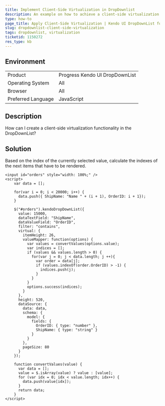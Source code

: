 ```yaml
---
title: Implement Client-Side Virtualization in DropDownlist
description: An example on how to achieve a client-side virtualization in a Kendo UI DropDownlist.
type: how-to
page_title: Apply Client-Side Virtualization | Kendo UI DropDownList for jQuery
slug: dropdownlist-client-side-virtualization
tags: dropdownlist, virtualization
ticketid: 1150272  
res_type: kb
---
```


## Environment

<table>
 <tr>
  <td>Product</td>
  <td>Progress Kendo UI DropDownList</td>
 </tr>
 <tr>
  <td>Operating System</td>
  <td>All</td>
 </tr>
 <tr>
  <td>Browser</td>
  <td>All</td>
 </tr>
 <tr>
  <td>Preferred Language</td>
  <td>JavaScript</td>
 </tr>
</table>

## Description

How can I create a client-side virtualization functionality in the DropDownList?

## Solution

Based on the index of the currently selected value, calculate the indexes of the next items that have to be rendered.

```dojo
<input id="orders" style="width: 100%;" />
<script>
    var data = [];

    for(var i = 0; i < 20000; i++) {
      data.push({ ShipName: "Name " + (i + 1), OrderID: i + 1});
    }       

    $("#orders").kendoDropDownList({
      value: 15000,         
      dataTextField: "ShipName",
      dataValueField: "OrderID",
      filter: "contains",
      virtual: {
        itemHeight: 26,
        valueMapper: function(options) {
          var values = convertValues(options.value);
          var indices = [];
          if (values && values.length > 0) {
            for(var j = 0; j < data.length; j ++){
              var order = data[j];
              if (values.indexOf(order.OrderID) > -1) {
                indices.push(j);
              }
            }
          }
          options.success(indices);
        }
      },
      height: 520,
      dataSource: {
        data: data,
        schema: {
          model: {
            fields: {
              OrderID: { type: "number" },
              ShipName: { type: "string" }
            }
          }
        },
        pageSize: 80
      }
    });

    function convertValues(value) {
      var data = [];
      value = $.isArray(value) ? value : [value];
      for (var idx = 0; idx < value.length; idx++) {
        data.push(value[idx]);
      }
      return data;
    }  
</script>
```
